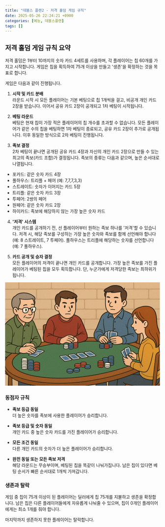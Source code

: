 ```yaml
---
title: "데블스 플랜2 - 저격 홀덤 게임 규칙"
date: 2025-05-26 22:24:21 +0900
categories: [예능, 데블스플랜]
tags: []
---
```


## 저격 홀덤 게임 규칙 요약

저격 홀덤은 1부터 10까지의 숫자 카드 4세트를 사용하며, 각 플레이어는 칩 60개를 가지고 시작합니다. 게임은 칩을 획득하여 75개 이상을 만들고 '생존'을 확정하는 것을 목표로 합니다.

게임은 다음과 같이 진행됩니다.

1. **시작 및 카드 분배**  
  라운드 시작 시 모든 플레이어는 기본 베팅으로 칩 1개씩을 걸고, 비공개 개인 카드 2장을 받습니다. 이어서 공유 카드 2장이 공개되고 1차 베팅이 시작됩니다.

2. **베팅 라운드**  
  베팅은 현재 칩이 가장 적은 플레이어의 칩 개수를 초과할 수 없습니다. 모든 플레이어가 같은 수의 칩을 베팅하면 1차 베팅이 종료되고, 공유 카드 2장이 추가로 공개됩니다. 이후 동일한 방식으로 2차 베팅이 진행됩니다.

3. **족보 결정**  
  2차 베팅이 끝나면 공개된 공유 카드 4장과 자신의 개인 카드 2장으로 만들 수 있는 최고의 족보(카드 조합)가 결정됩니다. 족보의 종류는 다음과 같으며, 높은 순서대로 나열됩니다.
  - 포카드: 같은 숫자 카드 4장
  - 풀하우스: 트리플 + 페어 (예: 7,7,7,3,3)
  - 스트레이트: 숫자가 이어지는 카드 5장
  - 트리플: 같은 숫자 카드 3장
  - 투페어: 2쌍의 페어
  - 원페어: 같은 숫자 카드 2장
  - 하이카드: 족보에 해당하지 않는 가장 높은 숫자 카드

4. **'저격' 시스템**  
  개인 카드를 공개하기 전, 선 플레이어부터 원하는 족보 하나를 '저격'할 수 있습니다. 저격 시, 해당 족보를 구성하는 가장 높은 숫자와 족보를 함께 선언해야 합니다 (예: 8 스트레이트, 7 투페어). 풀하우스는 트리플에 해당하는 숫자를 선언합니다 (예: 7 풀하우스).

5. **카드 공개 및 승자 결정**  
  모든 플레이어의 저격이 끝나면 개인 카드를 공개합니다. 가장 높은 족보를 가진 플레이어가 베팅된 칩을 모두 획득합니다. 단, 누군가에게 저격당한 족보는 최하위가 됩니다.

![저격 홀덤 게임](assets/img/2025-05-26-8379d1b1-748d-4b09-9433-fe93a02b3574/1748264978272.png)

### 동점자 규칙

- **족보 등급 동일**  
  더 높은 숫자를 족보에 사용한 플레이어가 승리합니다.

- **족보 등급 및 숫자 동일**  
  개인 카드 중 높은 숫자 카드를 가진 플레이어가 승리합니다.

- **모든 조건 동일**  
  다른 개인 카드의 숫자가 더 높은 플레이어가 승리합니다.

- **완전 동일 또는 모든 족보 저격**  
  해당 라운드는 무승부이며, 베팅된 칩을 똑같이 나눠가집니다. 남은 칩이 있다면 베팅 순서가 빠른 순서대로 1개씩 가져갑니다.

### 생존과 탈락

게임 중 칩이 75개 이상이 된 플레이어는 딜러에게 칩 75개를 지불하고 생존을 확정합니다. 남은 칩은 다른 플레이어들에게 자유롭게 나눠줄 수 있으며, 칩이 0개인 플레이어에게는 최소 1개를 줘야 합니다.

마지막까지 생존하지 못한 플레이어는 탈락합니다.
